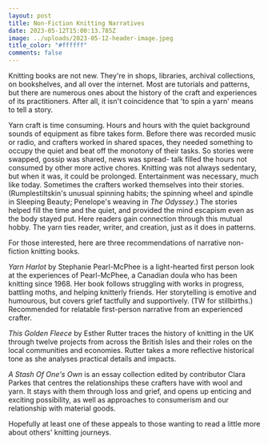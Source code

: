 ```yaml
---
layout: post
title: Non-Fiction Knitting Narratives
date: 2023-05-12T15:00:13.785Z
image: ../uploads/2023-05-12-header-image.jpeg
title_color: "#ffffff"
comments: false
---
```

K﻿nitting books are not new. They're in shops, libraries, archival collections, on bookshelves, and all over the internet. Most are tutorials and patterns, but there are numerous ones about the history of the craft and experiences of its practitioners. After all, it isn't coincidence that 'to spin a yarn' means to tell a story. 

Y﻿arn craft is time consuming. Hours and hours with the quiet background sounds of equipment as fibre takes form. Before there was recorded music or radio, and crafters worked in shared spaces, they needed something to occupy the quiet and beat off the monotony of their tasks. So stories were swapped, gossip was shared, news was spread- talk filled the hours not consumed by other more active chores. Knitting was not always sedentary, but when it was, it could be prolonged. Entertainment was necessary, much like today. Sometimes the crafters worked themselves into their stories. (Rumplestiltskin's unusual spinning habits; the spinning wheel and spindle in Sleeping Beauty; Penelope's weaving in *The Odyssey*.) The stories helped fill the time and the quiet, and provided the mind escapism even as the body stayed put. Here readers gain connection through this mutual hobby. The yarn ties reader, writer, and creation, just as it does in patterns.

For those interested, here are three recommendations of narrative non-fiction knitting books.

*Yarn Harlot* by Stephanie Pearl-McPhee is a light-hearted first person look at the experiences of Pearl-McPhee, a Canadian doula who has been knitting since 1968. Her book follows struggling with works in progress, battling moths, and helping knitterly friends. Her storytelling is emotive and humourous, but covers grief tactfully and supportively. (TW for stillbirths.) Recommended for relatable first-person narrative from an experienced crafter.

*T﻿his Golden Fleece* by Esther Rutter traces the history of knitting in the UK through twelve projects from across the British Isles and their roles on the local communities and economies. Rutter takes a more reflective historical tone as she analyses practical details and impacts.

*A﻿ Stash Of One's Own* is an essay collection edited by contributor Clara Parkes that centres the relationships these crafters have with wool and yarn. It stays with them through loss and grief, and opens up enticing and exciting possibility, as well as approaches to consumerism and our relationship with material goods.

H﻿opefully at least one of these appeals to those wanting to read a little more about others' knitting journeys.